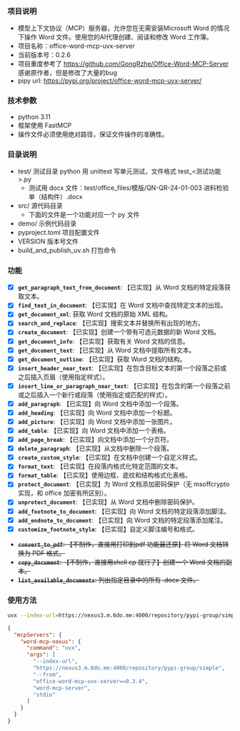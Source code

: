 ### 项目说明
- 模型上下文协议（MCP）服务器，允许您在无需安装Microsoft Word 的情况下操作 Word 文件。使用您的AI代理创建、阅读和修改 Word 工作簿。
- 项目名称：office-word-mcp-uvx-server
- 当前版本号：0.2.6
- 项目重度参考了 https://github.com/GongRzhe/Office-Word-MCP-Server 感谢原作者，但是修改了大量的bug
- pipy url: https://pypi.org/project/office-word-mcp-uvx-server/

### 技术参数
- python 3.11
- 框架使用 FastMCP
- 操作文件必须使用绝对路径，保证文件操作的准确性。

### 目录说明
- test/ 测试目录 python 用 unittest 写单元测试，文件格式 test_<测试功能>.py
  - 测试用 docx 文件：test/office_files/模版/QN-QR-24-01-003 进料检验单（结构件）.docx
- src/ 源代码目录
  - 下面的文件是一个功能对应一个 py 文件
- demo/ 示例代码目录
- pyproject.toml 项目配置文件
- VERSION 版本号文件
- build_and_publish_uv.sh 打包命令

### 功能
- [x] **`get_paragraph_text_from_document`**: 【已实现】从 Word 文档的特定段落获取文本。
- [x] **`find_text_in_document`**: 【已实现】在 Word 文档中查找特定文本的出现。
- [x] **`get_document_xml`**: 获取 Word 文档的原始 XML 结构。
- [x] **`search_and_replace`**: 【已实现】搜索文本并替换所有出现的地方。
- [x] **`create_document`**: 【已实现】创建一个带有可选元数据的新 Word 文档。
- [x] **`get_document_info`**: 【已实现】获取有关 Word 文档的信息。
- [x] **`get_document_text`**: 【已实现】从 Word 文档中提取所有文本。
- [x] **`get_document_outline`**: 【已实现】获取 Word 文档的结构。
- [x] **`insert_header_near_text`**: 【已实现】在包含目标文本的第一个段落之前或之后插入页眉（使用指定样式）。
- [x] **`insert_line_or_paragraph_near_text`**: 【已实现】在包含的第一个段落之前或之后插入一个新行或段落（使用指定或匹配的样式）。
- [x] **`add_paragraph`**: 【已实现】向 Word 文档中添加一个段落。
- [x] **`add_heading`**: 【已实现】向 Word 文档中添加一个标题。
- [x] **`add_picture`**: 【已实现】向 Word 文档中添加一张图片。
- [x] **`add_table`**: 【已实现】向 Word 文档中添加一个表格。
- [x] **`add_page_break`**: 【已实现】向文档中添加一个分页符。
- [x] **`delete_paragraph`**: 【已实现】从文档中删除一个段落。
- [x] **`create_custom_style`**: 【已实现】在文档中创建一个自定义样式。
- [x] **`format_text`**: 【已实现】在段落内格式化特定范围的文本。
- [x] **`format_table`**: 【已实现】使用边框、底纹和结构格式化表格。
- [x] **`protect_document`**: 【已实现】为 Word 文档添加密码保护（无 msoffcrypto 实现，和 office 加密有所区别）。
- [x] **`unprotect_document`**: 【已实现】从 Word 文档中删除密码保护。
- [x] **`add_footnote_to_document`**: 【已实现】向 Word 文档的特定段落添加脚注。
- [x] **`add_endnote_to_document`**: 【已实现】向 Word 文档的特定段落添加尾注。
- [x] **`customize_footnote_style`**: 【已实现】自定义脚注编号和格式。

- ~~**`convert_to_pdf`**: 【不制作，直接用打印到pdf 功能最还原】将 Word 文档转换为 PDF 格式。~~
- ~~**`copy_document`**: 【不制作，直接用shell cp 就行了】创建一个 Word 文档的副本。~~
- ~~**`list_available_documents`**: 列出指定目录中的所有 .docx 文件。~~
### 使用方法
```bash
uvx --index-url=https://nexus3.m.6do.me:4000/repository/pypi-group/simple --from office-word-mcp-uvx-server word-mcp-server --help
```

```json
{
  "mcpServers": {
    "word-mcp-nexus": {
      "command": "uvx",
      "args": [
        "--index-url",
        "https://nexus3.m.6do.me:4000/repository/pypi-group/simple",
        "--from",
        "office-word-mcp-uvx-server==0.3.4",
        "word-mcp-server",
        "stdio"
      ]
    }
  }
}
```